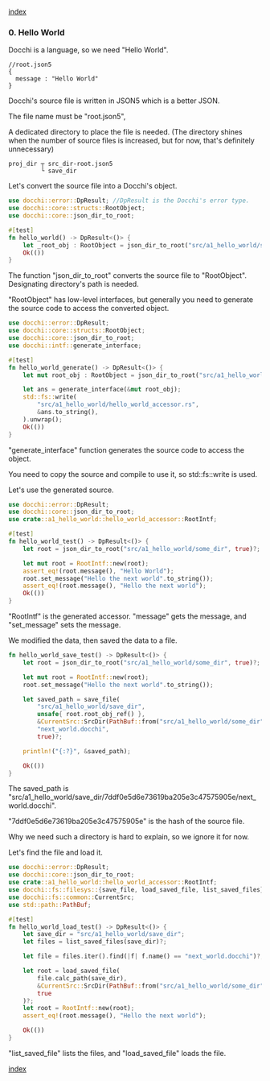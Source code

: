 [index](index.md)

### 0. Hello World


Docchi is a language, so we need "Hello World".
```json5
//root.json5
{
  message : "Hello World"
}
```
Docchi's source file is written in JSON5 which is a better JSON.

The file name must be "root.json5",

A dedicated directory to place the file is needed. 
(The directory shines when the number of source files is increased, but for now, that's definitely unnecessary)
```
proj_dir ┬ src_dir-root.json5
         └ save_dir
```
Let's convert the source file into a Docchi's object.
```Rust
use docchi::error::DpResult; //DpResult is the Docchi's error type.
use docchi::core::structs::RootObject;
use docchi::core::json_dir_to_root;

#[test]
fn hello_world() -> DpResult<()> {
    let _root_obj : RootObject = json_dir_to_root("src/a1_hello_world/some_dir", true)?;
    Ok(())
}
```
The function "json_dir_to_root" converts the source file to "RootObject". 
Designating directory's path is needed.

"RootObject" has low-level interfaces, 
but generally you need to generate the source code to access the converted object.
```Rust
use docchi::error::DpResult;
use docchi::core::structs::RootObject;
use docchi::core::json_dir_to_root;
use docchi::intf::generate_interface;

#[test]
fn hello_world_generate() -> DpResult<()> {
    let mut root_obj : RootObject = json_dir_to_root("src/a1_hello_world/some_dir", true)?;

    let ans = generate_interface(&mut root_obj);
    std::fs::write(
        "src/a1_hello_world/hello_world_accessor.rs",
        &ans.to_string(),
    ).unwrap();
    Ok(())
}
```
"generate_interface" function generates the source code to access the object.

You need to copy the source and compile to use it,
so std::fs::write is used.

Let's use the generated source.
```Rust
use docchi::error::DpResult;
use docchi::core::json_dir_to_root;
use crate::a1_hello_world::hello_world_accessor::RootIntf;

#[test]
fn hello_world_test() -> DpResult<()> {
    let root = json_dir_to_root("src/a1_hello_world/some_dir", true)?;

    let mut root = RootIntf::new(root);
    assert_eq!(root.message(), "Hello World");
    root.set_message("Hello the next world".to_string());
    assert_eq!(root.message(), "Hello the next world");
    Ok(())
}
```
"RootIntf" is the generated accessor.
"message" gets the message, and "set_message" sets the message.

We modified the data, then saved the data to a file.
```Rust
fn hello_world_save_test() -> DpResult<()> {
    let root = json_dir_to_root("src/a1_hello_world/some_dir", true)?;

    let mut root = RootIntf::new(root);
    root.set_message("Hello the next world".to_string());

    let saved_path = save_file(
        "src/a1_hello_world/save_dir",
        unsafe{ root.root_obj_ref() },
        &CurrentSrc::SrcDir(PathBuf::from("src/a1_hello_world/some_dir")),
        "next_world.docchi",
        true)?;

    println!("{:?}", &saved_path);

    Ok(())
}
```
The saved_path is 
"src/a1_hello_world/save_dir/7ddf0e5d6e73619ba205e3c47575905e/next_world.docchi".

"7ddf0e5d6e73619ba205e3c47575905e" is the hash of the source file.

Why we need such a directory is hard to explain, so we ignore it for now.

Let's find the file and load it.
```Rust
use docchi::error::DpResult;
use docchi::core::json_dir_to_root;
use crate::a1_hello_world::hello_world_accessor::RootIntf;
use docchi::fs::filesys::{save_file, load_saved_file, list_saved_files};
use docchi::fs::common::CurrentSrc;
use std::path::PathBuf;

#[test]
fn hello_world_load_test() -> DpResult<()> {
    let save_dir = "src/a1_hello_world/save_dir";
    let files = list_saved_files(save_dir)?;

    let file = files.iter().find(|f| f.name() == "next_world.docchi")?;

    let root = load_saved_file(
        file.calc_path(save_dir),
        &CurrentSrc::SrcDir(PathBuf::from("src/a1_hello_world/some_dir")),
        true
    )?;
    let root = RootIntf::new(root);
    assert_eq!(root.message(), "Hello the next world");

    Ok(())
}
```
"list_saved_file" lists the files, and "load_saved_file" loads the file.


[index](index.md)
